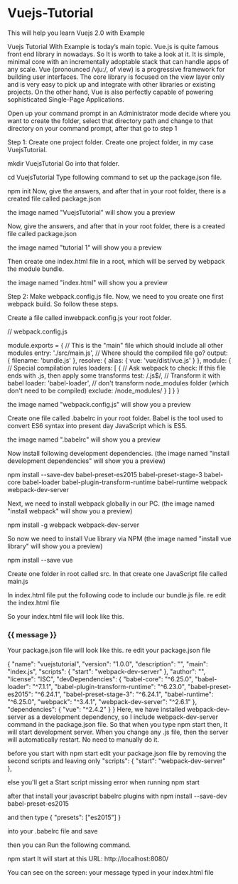 # Vuejs-Tutorial
This will help you learn Vuejs 2.0 with Example

Vuejs Tutorial With Example is today’s main topic. Vue.js is quite famous front end library in nowadays. So It is worth to take a look at it. It is simple, minimal core with an incrementally adoptable stack that can handle apps of any scale. Vue (pronounced /vjuː/, of view) is a progressive framework for building user interfaces. The core library is focused on the view layer only and is very easy to pick up and integrate with other libraries or existing projects. On the other hand, Vue is also perfectly capable of powering sophisticated Single-Page Applications.


Open up your command prompt in an Administrator mode
decide where you want to create the folder, select that directory path and change to that directory on your command prompt,
after that go to step 1

Step 1: Create one project folder.
Create one project folder, in my case VuejsTutorial.

mkdir VuejsTutorial
Go into that folder.

cd VuejsTutorial
Type following command to set up the package.json file.

npm init
Now, give the answers, and after that in your root folder, there is a created file called package.json

the image named "VuejsTutorial" will show you a preview


Now, give the answers, and after that in your root folder, there is a created file called package.json

the image named "tutorial 1" will show you a preview

Then create one index.html file in a root, which will be served by webpack the module bundle.

<!-- index.html -->

<!DOCTYPE html>
<html lang="en">
  <head>
    <meta charset="utf-8">
    <title>Vuejs Tutorial With Example</title>
  </head>
  <body>
  </body>
</html>

the image named "index.html" will show you a preview

Step 2: Make webpack.config.js file.
Now, we need to you create one first webpack build. So follow these steps.

Create a file called inwebpack.config.js your root folder.

// webpack.config.js

module.exports = {
  // This is the "main" file which should include all other modules
  entry: './src/main.js',
  // Where should the compiled file go?
  output: {
    filename: 'bundle.js'
  },
  resolve: {
  alias: {
    vue: 'vue/dist/vue.js'
  }
},
  module: {
    // Special compilation rules
    loaders: [
      {
        // Ask webpack to check: If this file ends with .js, then apply some transforms
        test: /\.js$/,
        // Transform it with babel
        loader: 'babel-loader',
        // don't transform node_modules folder (which don't need to be compiled)
        exclude: /node_modules/
      }
    ]
  }
}

the image named "webpack.config.js" will show you a preview

Create one file called .babelrc in your root folder. 
Babel is the tool used to convert ES6 syntax into present day JavaScript which is ES5.

the image named ".babelrc" will show you a preview

Now install following development dependencies. (the image named "install development dependencies" will show you a preview)

npm install --save-dev babel-preset-es2015 babel-preset-stage-3 babel-core babel-loader babel-plugin-transform-runtime babel-runtime webpack webpack-dev-server

Next, we need to install webpack globally in our PC. (the image named "install webpack" will show you a preview) 

npm install -g webpack webpack-dev-server

So now we need to install Vue library via NPM (the image named "install vue library" will show you a preview)

npm install --save vue

Create one folder in root called src. In that create one JavaScript file called main.js

In index.html file put the following code to include our bundle.js file. re edit the index.html file 

<script src="bundle.js"></script>
So your index.html file will look like this.

<!-- index.html -->

<!DOCTYPE html>
<html lang="en">
  <head>
    <meta charset="utf-8">
    <title>Vuejs Tutorial With Example</title>
  </head>
  <body>
    <div id="app">
      <h3>{{ message }}</h3>
    </div>
    <script src="bundle.js"></script>
  </body>
</html>


Your package.json file will look like this. re edit your package.json file

{
  "name": "vuejstutorial",
  "version": "1.0.0",
  "description": "",
  "main": "index.js",
  "scripts": {
    "start": "webpack-dev-server"
  },
  "author": "",
  "license": "ISC",
  "devDependencies": {
    "babel-core": "^6.25.0",
    "babel-loader": "^7.1.1",
    "babel-plugin-transform-runtime": "^6.23.0",
    "babel-preset-es2015": "^6.24.1",
    "babel-preset-stage-3": "^6.24.1",
    "babel-runtime": "^6.25.0",
    "webpack": "^3.4.1",
    "webpack-dev-server": "^2.6.1"
  },
  "dependencies": {
    "vue": "^2.4.2"
  }
}
Here, we have installed webpack-dev-server as a development dependency, so I include webpack-dev-server command in the package.json file. 
So that when you type npm start then, It will start development server. When you change any .js file, then the server will automatically
restart. No need to manually do it.

before you start with npm start 
edit your package.json file by removing the second scripts and leaving only 
 "scripts": {
    "start": "webpack-dev-server"
  },
  
  else you'll get a Start script missing error when running npm start

after that install your javascript babelrc plugins with
npm install --save-dev babel-preset-es2015

and then type
{
  "presets": ["es2015"]
}

into your .babelrc file and save 

then you can Run the following command.

npm start
It will start at this URL: http://localhost:8080/

You can see on the screen:  your message typed in your index.html file









